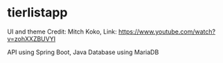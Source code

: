# tierlistapp
  
  UI and theme Credit: Mitch Koko, Link: https://www.youtube.com/watch?v=zohXXZBUVYI

  API using Spring Boot, Java
  Database using MariaDB

